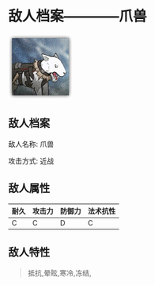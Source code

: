 # 敌人档案————爪兽

![爪兽](./eneIcons/爪兽.png)

## 敌人档案

敌人名称: 爪兽

攻击方式: 近战

## 敌人属性

| 耐久      | 攻击力  | 防御力 | 法术抗性 |
|---------|------|-----|------|
| C | C | D | C |

## 敌人特性
> 抵抗,晕眩,寒冷,冻结,
